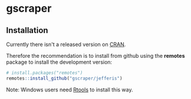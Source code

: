 # gscraper

## Installation
Currently there isn't a released version on [CRAN](http://cran.r-project.org/).

Therefore the recommendation is to install from github using the **remotes** package to install the development version:

```r
# install.packages("remotes")
remotes::install_github("gscraper/jefferis")
```

Note: Windows users need [Rtools](https://cran.r-project.org/bin/windows/Rtools/) to install this way.
